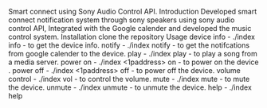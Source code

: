 Smart connect using Sony Audio Control API.
Introduction
Developed smart connect notification system through sony speakers using sony audio control API, Integrated with the Google calender and developed the music control system.
Installation
clone the repository 
Usage
device info - ./index info - to get the device info.
notify - ./index notify - to get the notifcations from google calender to the device.
play - ./index play - to play a song from a media server.
power on - ./index <1paddress> on - to power on the device .
power off - ./index <1paddress> off - to power off the device.
volume control - ./index <ipaddress> vol <value> - to control the volume.
mute - ./index <ipaddress> mute - to mute the device.
unmute - ./index <ipaddress> unmute - to unmute the device.
help - ./index help
